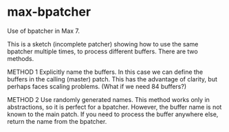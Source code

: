 # max-bpatcher
Use of bpatcher in Max 7.

This is a sketch (incomplete patcher) showing how to use the same bpatcher multiple times, to process different buffers. There are two methods.

METHOD 1
Explicitly name the buffers. In this case we can define the buffers in the calling (master) patch. This has the advantage of clarity, but perhaps faces scaling problems. (What if we need 84 buffers?)

METHOD 2
Use randomly generated names. This method works only in abstractions, so it is perfect for a bpatcher. However, the buffer name is not known to the main patch. If you need to process the buffer anywhere else, return the name from the bpatcher.
